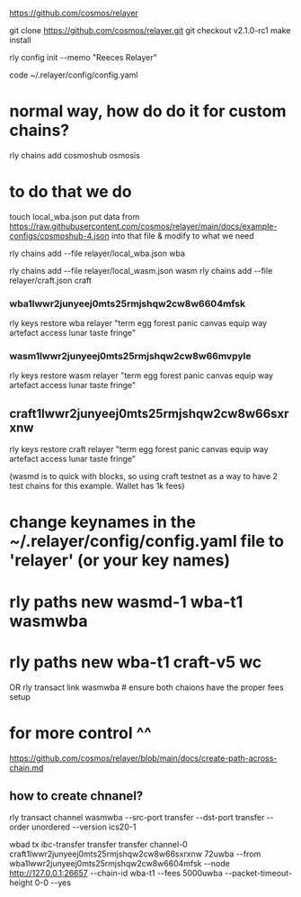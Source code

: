 https://github.com/cosmos/relayer

git clone https://github.com/cosmos/relayer.git
git checkout v2.1.0-rc1
make install


rly config init --memo "Reeces Relayer"


code ~/.relayer/config/config.yaml

# normal way, how do do it for custom chains?
rly chains add cosmoshub osmosis


# to do that we do
touch local_wba.json
put data from https://raw.githubusercontent.com/cosmos/relayer/main/docs/example-configs/cosmoshub-4.json
into that file & modify to what we need


rly chains add --file relayer/local_wba.json wba

rly chains add --file relayer/local_wasm.json wasm
rly chains add --file relayer/craft.json craft


### wba1lwwr2junyeej0mts25rmjshqw2cw8w6604mfsk
rly keys restore wba relayer "term egg forest panic canvas equip way artefact access lunar taste fringe"

### wasm1lwwr2junyeej0mts25rmjshqw2cw8w66mvpyle
rly keys restore wasm relayer "term egg forest panic canvas equip way artefact access lunar taste fringe"

## craft1lwwr2junyeej0mts25rmjshqw2cw8w66sxrxnw
rly keys restore craft relayer "term egg forest panic canvas equip way artefact access lunar taste fringe"

(wasmd is to quick with blocks, so using craft testnet as a way to have 2 test chains for this example. Wallet has 1k fees)

# change keynames in the ~/.relayer/config/config.yaml file to 'relayer' (or your key names)


# rly paths new wasmd-1 wba-t1 wasmwba

# rly paths new wba-t1 craft-v5 wc


<!-- rly transact client wba wasm wasmwba -->
OR
rly transact link wasmwba # ensure both chaions have the proper fees setup

# for more control ^^
https://github.com/cosmos/relayer/blob/main/docs/create-path-across-chain.md


## how to create chnanel?
rly transact channel wasmwba --src-port transfer --dst-port transfer --order unordered --version ics20-1



wbad tx ibc-transfer transfer transfer channel-0 craft1lwwr2junyeej0mts25rmjshqw2cw8w66sxrxnw 72uwba --from wba1lwwr2junyeej0mts25rmjshqw2cw8w6604mfsk --node http://127.0.0.1:26657 --chain-id wba-t1 --fees 5000uwba --packet-timeout-height 0-0 --yes


